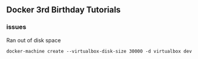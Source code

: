 ## Docker 3rd Birthday Tutorials

### issues

Ran out of disk space

```
docker-machine create --virtualbox-disk-size 30000 -d virtualbox dev
```